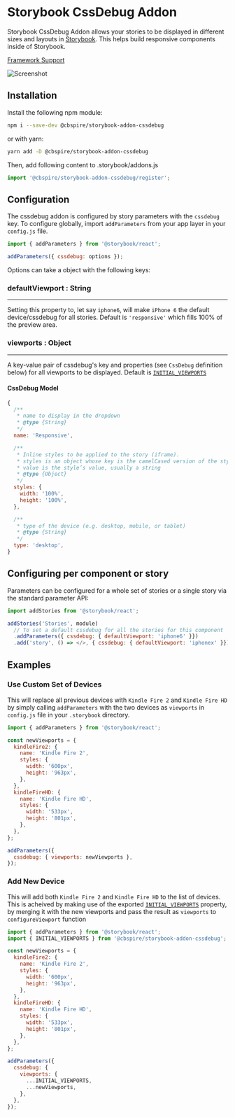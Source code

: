 # Storybook CssDebug Addon

Storybook CssDebug Addon allows your stories to be displayed in different sizes and layouts in [Storybook](https://storybook.js.org). This helps build responsive components inside of Storybook.

[Framework Support](https://github.com/storybooks/storybook/blob/master/ADDONS_SUPPORT.md)

![Screenshot](https://github.com/storybooks/storybook/blob/master/addons/cssdebug/docs/cssdebug.png)

## Installation

Install the following npm module:

```sh
npm i --save-dev @cbspire/storybook-addon-cssdebug
```

or with yarn:

```sh
yarn add -D @cbspire/storybook-addon-cssdebug
```

Then, add following content to .storybook/addons.js

```js
import '@cbspire/storybook-addon-cssdebug/register';
```

## Configuration

The cssdebug addon is configured by story parameters with the `cssdebug` key. To configure globally, import `addParameters` from your app layer in your `config.js` file.

```js
import { addParameters } from '@storybook/react';

addParameters({ cssdebug: options });
```

Options can take a object with the following keys:

### defaultViewport : String

---

Setting this property to, let say `iphone6`, will make `iPhone 6` the default device/cssdebug for all stories. Default is `'responsive'` which fills 100% of the preview area.

### viewports : Object

---

A key-value pair of cssdebug's key and properties (see `CssDebug` definition below) for all viewports to be displayed. Default is [`INITIAL_VIEWPORTS`](src/defaults.js)

#### CssDebug Model

```js
{
  /**
   * name to display in the dropdown
   * @type {String}
   */
  name: 'Responsive',

  /**
   * Inline styles to be applied to the story (iframe).
   * styles is an object whose key is the camelCased version of the style name, and whose
   * value is the style’s value, usually a string
   * @type {Object}
   */
  styles: {
    width: '100%',
    height: '100%',
  },

  /**
   * type of the device (e.g. desktop, mobile, or tablet)
   * @type {String}
   */
  type: 'desktop',
}
```

## Configuring per component or story

Parameters can be configured for a whole set of stories or a single story via the standard parameter API:

```js
import addStories from '@storybook/react';

addStories('Stories', module)
  // To set a default cssdebug for all the stories for this component
  .addParameters({ cssdebug: { defaultViewport: 'iphone6' }})
  .add('story', () => </>, { cssdebug: { defaultViewport: 'iphonex' }});
```

## Examples

### Use Custom Set of Devices

This will replace all previous devices with `Kindle Fire 2` and `Kindle Fire HD` by simply calling `addParameters` with the two devices as `viewports` in `config.js` file in your `.storybook` directory.

```js
import { addParameters } from '@storybook/react';

const newViewports = {
  kindleFire2: {
    name: 'Kindle Fire 2',
    styles: {
      width: '600px',
      height: '963px',
    },
  },
  kindleFireHD: {
    name: 'Kindle Fire HD',
    styles: {
      width: '533px',
      height: '801px',
    },
  },
};

addParameters({
  cssdebug: { viewports: newViewports },
});
```

### Add New Device

This will add both `Kindle Fire 2` and `Kindle Fire HD` to the list of devices. This is acheived by making use of the exported [`INITIAL_VIEWPORTS`](src/defaults.js) property, by merging it with the new viewports and pass the result as `viewports` to `configureViewport` function

```js
import { addParameters } from '@storybook/react';
import { INITIAL_VIEWPORTS } from '@cbspire/storybook-addon-cssdebug';

const newViewports = {
  kindleFire2: {
    name: 'Kindle Fire 2',
    styles: {
      width: '600px',
      height: '963px',
    },
  },
  kindleFireHD: {
    name: 'Kindle Fire HD',
    styles: {
      width: '533px',
      height: '801px',
    },
  },
};

addParameters({
  cssdebug: {
    viewports: {
      ...INITIAL_VIEWPORTS,
      ...newViewports,
    },
  },
});
```
